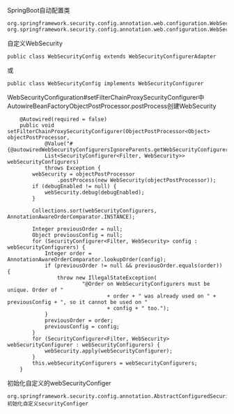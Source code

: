 SpringBoot自动配置类
    
    org.springframework.security.config.annotation.web.configuration.WebSecurityEnablerConfiguration
    org.springframework.security.config.annotation.web.configuration.WebSecurityConfiguration
    
自定义WebSecurity  
    
    public class WebSecurityConfig extends WebSecurityConfigurerAdapter
    
或
    
    public class WebSecurityConfig implements WebSecurityConfigurer
    
WebSecurityConfiguration#setFilterChainProxySecurityConfigurer中
AutowireBeanFactoryObjectPostProcessor.postProcess创建WebSecurity
    
    	@Autowired(required = false)
    	public void setFilterChainProxySecurityConfigurer(ObjectPostProcessor<Object> objectPostProcessor,
    			@Value("#{@autowiredWebSecurityConfigurersIgnoreParents.getWebSecurityConfigurers()}") 
    			List<SecurityConfigurer<Filter, WebSecurity>> webSecurityConfigurers)
    			throws Exception {
    		webSecurity = objectPostProcessor
    				.postProcess(new WebSecurity(objectPostProcessor));
    		if (debugEnabled != null) {
    			webSecurity.debug(debugEnabled);
    		}
    
    		Collections.sort(webSecurityConfigurers, AnnotationAwareOrderComparator.INSTANCE);
    
    		Integer previousOrder = null;
    		Object previousConfig = null;
    		for (SecurityConfigurer<Filter, WebSecurity> config : webSecurityConfigurers) {
    			Integer order = AnnotationAwareOrderComparator.lookupOrder(config);
    			if (previousOrder != null && previousOrder.equals(order)) {
    				throw new IllegalStateException(
    						"@Order on WebSecurityConfigurers must be unique. Order of "
    								+ order + " was already used on " + previousConfig + ", so it cannot be used on "
    								+ config + " too.");
    			}
    			previousOrder = order;
    			previousConfig = config;
    		}
    		for (SecurityConfigurer<Filter, WebSecurity> webSecurityConfigurer : webSecurityConfigurers) {
    			webSecurity.apply(webSecurityConfigurer);
    		}
    		this.webSecurityConfigurers = webSecurityConfigurers;
    	}
    
初始化自定义的webSecurityConfiger
    	
    org.springframework.security.config.annotation.AbstractConfiguredSecurityBuilder#init()//初始化自定义securityConfiger
    
    
    
    

    
    


    
    